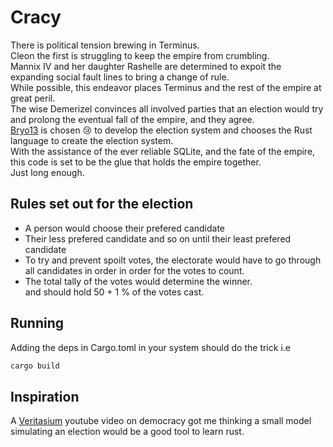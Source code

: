 # Cracy
There is political tension brewing in Terminus.  
Cleon the first is struggling to keep the empire from crumbling.  
Mannix IV and her daughter Rashelle are determined to expoit the  
expanding social fault lines to bring a change of rule.  
While possible, this endeavor places Terminus and the rest of the empire at great peril.  
The wise Demerizel convinces all involved parties that an election would try and prolong the eventual fall of the empire, and they agree.  
[Bryo13](https://github.com/bryo13) is chosen 😢 to develop the election system and chooses the Rust language to create the election system.  
With the assistance of the ever reliable SQLite, and the fate of the empire, this code is set to be the glue that holds the empire together.  
Just long enough.  

## Rules set out for the election
- A person would choose their prefered candidate
- Their less prefered candidate and so on until their least prefered candidate
- To try and prevent spoilt votes, the electorate would have to go through all candidates in order in order for the votes to count.
- The total tally of the votes would determine the winner.  
and should hold 50 + 1 % of the votes cast.

## Running
Adding the deps in Cargo.toml in your system should do the trick
i.e
```bash
cargo build
```

## Inspiration
A [Veritasium](https://www.youtube.com/watch?v=qf7ws2DF-zk) youtube video
 on democracy got me thinking a small model simulating an election
 would be a good tool to learn rust.
